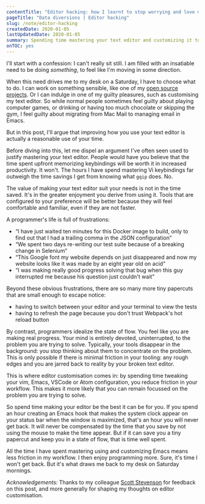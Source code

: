 ```yaml
---
contentTitle: "Editor hacking: how I learnt to stop worrying and love my emacs configuration"
pageTitle: "Data diversions | Editor hacking"
slug: /note/editor-hacking
createdDate: 2020-01-05
lastUpdatedDate: 2020-01-05
summary: Spending time mastering your text editor and customizing it to fit your needs is time well spent. It can reduce sources of friction in your workflow and generally increase your enjoyment of programming.
onTOC: yes
---
```


I'll start with a confession: I can't really sit still. I am filled with an insatiable need to be doing *something*, to feel like I'm moving in some direction. 

When this need drives me to my desk on a Saturday, I have to choose what to do. I can work on something sensible, like one of my [open source projects](/code.html). Or I can indulge in one of my guilty pleasures, such as customising my text editor. So while normal people sometimes feel guilty about playing computer games, or drinking or having too much chocolate or skipping the gym, I feel guilty about migrating from Mac Mail to managing email in Emacs.

But in this post, I'll argue that improving how you use your text editor is actually a reasonable use of your time.

Before diving into this, let me dispel an argument I've often seen used to justify mastering your text editor. People would have you believe that the time spent upfront memorizing keybindings will be worth it in increased productivity. It won't. The hours I have spend mastering Vi keybindings far outweigh the time savings I get from knowing what `gqip` does. No.

The value of making your text editor suit your needs is not in the time saved. It's in the greater enjoyment you derive from using it. Tools that are configured to your preference will be better because they will feel comfortable and familiar, even if they are not faster.

A programmer's life is full of frustrations:

- “I have just waited ten minutes for this Docker image to build, only to find out that I had a trailing comma in the JSON configuration”
- “We spent two days re-writing our test suite because of a breaking change in Selenium”
- “This Google font my website depends on just disappeared and now my website looks like it was made by an eight year old on acid”
- “I was making really good progress solving that bug when this guy interrupted me because his question just couldn't wait”

Beyond these obvious frustrations, there are so many more tiny papercuts that are small enough to escape notice:

- having to switch between your editor and your terminal to view the tests
- having to refresh the page because you don't trust Webpack's hot reload button

By contrast, programmers idealize the state of flow. You feel like you are making real progress. Your mind is entirely devoted, uninterrupted, to the problem you are trying to solve. Typically, your tools disappear in the background: you stop thinking about them to concentrate on the problem. This is only possible if there is minimal friction in your tooling: any rough edges and you are jarred back to reality by your broken text editor.

This is where editor customisation comes in: by spending time tweaking your vim, Emacs, VSCode or Atom configuration, you reduce friction in your workflow. This makes it more likely that you can remain focussed on the problem you are trying to solve.

So spend time making your editor be the best it can be for you. If you spend an hour creating an Emacs hook that makes the system clock appear on your status bar when the window is maximized, that's an hour you will never get back. It will never be compensated by the time that you save by not using the mouse to make the time appear. But if it can save you a tiny papercut and keep you in a state of flow, that is time well spent.

All the time I have spent mastering using and customizing Emacs means less friction in my workflow. I then enjoy programming more. Sure, it's time I won't get back. But it's what draws me back to my desk on Saturday mornings.

*Acknowledgements:* Thanks to my colleague [Scott Stevenson](https://scott.stevenson.io/) for feedback on this post, and more generally for shaping my thoughts on editor customisation.
